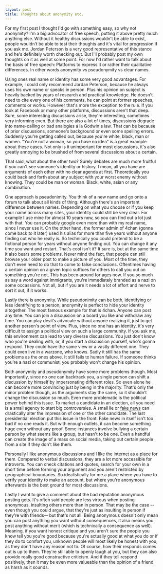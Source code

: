 ```yaml
---
layout: post
title: Thoughts about anonymity etc.
---
```


For my first post I thought I'd go with something easy, so why not anonymity? I'm a big advocator of free speech, putting it above pretty much anything else. Without it healthy discussions wouldn't be able to exist, people wouldn't be able to test their thoughts and it's vital for progression if you ask me. Jordan Peterson is a very good representative of this stance and he's definitely worth checking out. But I'll probably post my own thoughts on it as well at some point.
For now I'd rather want to talk about the basis of free speech: Platforms to express it or rather their qualitative differences. In other words anonymity vs pseudonymity vs clear names.

Using ones real name or identity has some very good advantages. For example, I could only recommend Jordan Peterson, because he always uses his own name or speaks in person. Plus his opinion on subject is heavily backed by years of research and practical knowledge. He doesn't need to cite every one of his comments, he can point at former speeches, comments or works. However that's more the exception to the rule. If you look at Facebook or many other platforms, discussions aren't that deep. Sure, some interesting discussions arise, they're interesting, sometimes very informing even. But there are also a lot of times, discussions degrade into name-calling or bad analogies á la Godwin's law. That can be because of prior discussions, someone's background or even some spelling errors. Suddenly you're getting called out, because you're white, black, man or women. "You're not a woman, so you have no idea" is a great example about these cases. Not only is it unimportant for most discussions, it's also greatly annoying to be brushed of from several discussions about a certain. 

That said, what about the other two? Surely debates are much more fruitful if you can't see someone's identity or history. I mean, all you have are arguments of each other with no clear agenda at first. Theoretically you could back and forth about any subject with your worst enemy without knowing. They could be man or woman. Black, white, asian or any combination. 

One approach is pseudonimity. You think of a new name and go onto a forum to talk about all kinds of thing. Although there's an important difference between names. Depending on what you choose or if you keep your name across many sites, your identity could still be very clear. For example I use mine for almost 10 years now, so you can find out a lot just with that. You can probably google even more than with my real name, since I never use it. On the other hand, the former admin of 4chan (gonna come back to it later) used his alias for more than five years without anyone finding out who he really is. So technically you could pretend to be a fictional person for years without anyone finding out. You can change it any time you want and restart. That's cool isn't it?
It sure is, but at the same time it also bears some problems. Never mind the fact, that people can still browse your older post to make a picture of you. Most of the time, they don't even need to do that to come to false conclusions. Oftentimes having a certain opinion on a given topic suffices for others to call you out on something you're not. This has been around for ages now. If you so much as say a word against immigrants, you're immediately branded as a nazi on some occassions. Not all, but if you are it needs a lot of effort and nerve to sort it out, if it works. 

Lastly there is anonymity. While pseudonimity can be both, identifying or less identifying to a person, anonymity is perfect to hide your identity altogether. The most famous example for that is 4chan. Anyone can post any time. You can join a discussion on a board you like and withdraw any time. You can play devil's advocate without anyone realizing it, just to get another person's point of view. Plus, since no one has an identity, it's very difficult to assign a political view on such a large community. If you ask me, this environment can lead to very diverse discussions. You just don't know who you're dealing with, or, if you start a discussion yourself, who's gonna respond. They could have the same view or a vastly different one. They could even live in a warzone, who knows. 
Sadly it still has the same problems as the ones above. It still fails to human failure. If someone thinks you're a nazi or communist, you probably won't change his opinion. 

Both anonymity and pseudonymity have some more problems though. Most importantly, since no one can backtrack you, a single person can shift a discussion by himself by impersonating different roles. So even alone he can become more convincing just by being in the majority. 
That's only the minor problem though, as the arguments stay the same, so it shouldn't change the discussion so much. Even more problematic is the political power behind this issue. To market a candidate in an election, all you need is a small agency to start big controversies. A small lie or [fake news](http://thehill.com/policy/national-security/318897-poll-majority-of-immigration-ban-supporters-say-fake-bowling-green) can drastically alter the impression of one or the other candidate. The last presidential election put this issue in the front. Fake news in itself isn't too bad if no one reads it. But with enough outlets, it can become something huge even without any proof.
Some instances involve bullying a certain person by what seems like a group, but hasn't to be one. Even a handful can create the image of a mass on social media, taking out certain people from a site if they don't like them.

Personally I like anonymous discussions and I like the internet as a place for them. Compared to verbal discussions, they are a lot more accessible for introverts. You can check citations and quotes, search for your own in a short time before forming your argument and you aren't restricted by geographical boundaries. So idealistically for me a place where you have to verify your identity to make an account, but where you're anonymous afterwards is the best ground for most discussions.

Lastly I want to give a comment about the bad reputation anonymous posting gets. It's often said people are less virtous when posting anonymous, insulting others more than in person. That may be the case --even though you could argue, that they're just as insulting in person if they're with friends-- but that's not all. Being anonymous doesn't only mean you can post anything you want without consequences, it also means you post anything without merit (which is technically a consequence as well). Meaning, if you want honest critique and you aren't sure the people you know tell you you're good because you're actually good at what you do or if they do to comfort you, unknown people will most likely be honest with you, as they don't have any reason not to. Of course, how their responds comes out is up to them. They're still able to openly laugh at you, but they can also provide really good constructive criticism. And if they tell respond positively, then it may be even more valueable than the opinion of a friend as harsh as it sounds.

